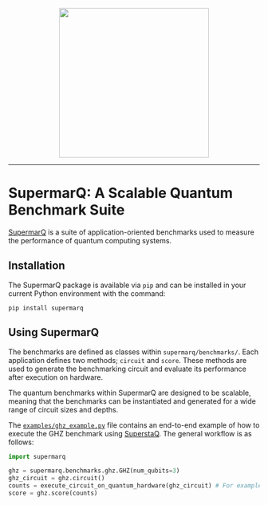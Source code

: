 <p align="center">
  <img width="300" src="https://raw.githubusercontent.com/SupertechLabs/SupermarQ/main/static/SupermarQ_Logo.png">
</p>

---

# SupermarQ: A Scalable Quantum Benchmark Suite

[SupermarQ](https://arxiv.org/abs/2202.11045) is a suite of application-oriented benchmarks used to measure the performance of quantum computing systems.

## Installation

The SupermarQ package is available via `pip` and can be installed in your current Python environment with the command:

```
pip install supermarq
```

## Using SupermarQ

The benchmarks are defined as classes within `supermarq/benchmarks/`. Each application
defines two methods; `circuit` and `score`. These methods are used to generate the benchmarking circuit and evaluate its performance
after execution on hardware.

The quantum benchmarks within SupermarQ are designed to be scalable, meaning that the benchmarks can be
instantiated and generated for a wide range of circuit sizes and depths.

The [`examples/ghz_example.py`](examples/ghz_example.py) file contains an end-to-end example of how to execute the GHZ benchmark
using [SuperstaQ](https://superstaq.super.tech/). The general workflow is as follows:

```python
import supermarq

ghz = supermarq.benchmarks.ghz.GHZ(num_qubits=3)
ghz_circuit = ghz.circuit()
counts = execute_circuit_on_quantum_hardware(ghz_circuit) # For example, via AWS Braket, IBM Qiskit, or SuperstaQ
score = ghz.score(counts)
```
